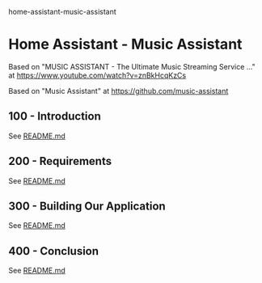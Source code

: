 home-assistant-music-assistant
# Home Assistant - Music Assistant

Based on "MUSIC ASSISTANT - The Ultimate Music Streaming Service ..." at https://www.youtube.com/watch?v=znBkHcqKzCs

Based on "Music Assistant" at https://github.com/music-assistant

## 100 - Introduction

See [README.md](./100/README.md)

## 200 - Requirements

See [README.md](./200/README.md)

## 300 - Building Our Application

See [README.md](./300/README.md)

## 400 - Conclusion

See [README.md](./400/README.md)
